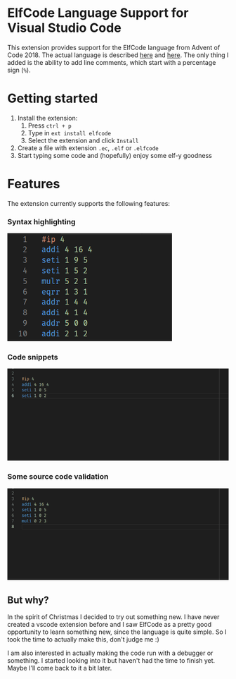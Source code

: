 # ElfCode Language Support for Visual Studio Code

This extension provides support for the ElfCode language from Advent of Code 2018. The actual language is described [here](https://adventofcode.com/2018/day/16) and [here](https://adventofcode.com/2018/day/19). The only thing I added is the ability to add line comments, which start with a percentage sign (`%`).

# Getting started
1. Install the extension:
   1. Press `ctrl + p`
   2. Type in `ext install elfcode`
   3. Select the extension and click `Install`
2. Create a file with extension `.ec`, `.elf` or `.elfcode`
3. Start typing some code and (hopefully) enjoy some elf-y goodness

# Features
The extension currently supports the following features:
### Syntax highlighting
![Syntax Highlighting](./imgs/highlight.png)

### Code snippets
![Code Snippets](./imgs/snippet.gif)

### Some source code validation
![Validation](./imgs/validation.gif)

## But why?
In the spirit of Christmas I decided to try out something new. I have never created a vscode extension before and I saw ElfCode as a pretty good opportunity to learn something new, since the language is quite simple. So I took the time to actually make this, don't judge me :)

I am also interested in actually making the code run with a debugger or something. I started looking into it but haven't had the time to finish yet. Maybe I'll come back to it a bit later.